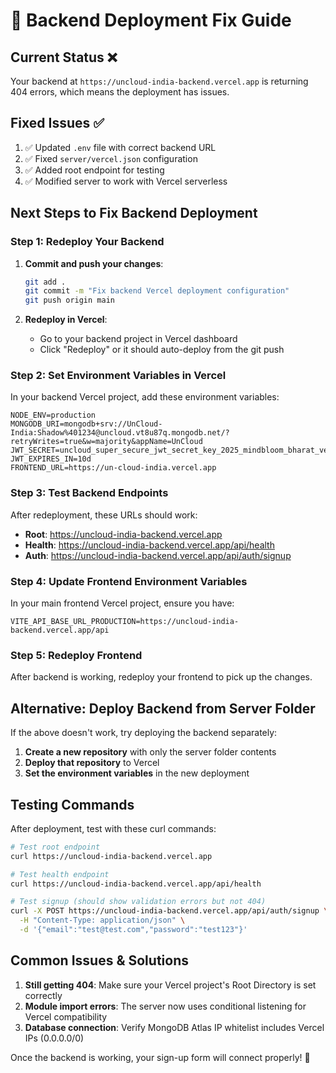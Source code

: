 # 🚀 Backend Deployment Fix Guide

## Current Status ❌
Your backend at `https://uncloud-india-backend.vercel.app` is returning 404 errors, which means the deployment has issues.

## Fixed Issues ✅
1. ✅ Updated `.env` file with correct backend URL
2. ✅ Fixed `server/vercel.json` configuration
3. ✅ Added root endpoint for testing
4. ✅ Modified server to work with Vercel serverless

## Next Steps to Fix Backend Deployment

### Step 1: Redeploy Your Backend
1. **Commit and push your changes**:
   ```bash
   git add .
   git commit -m "Fix backend Vercel deployment configuration"
   git push origin main
   ```

2. **Redeploy in Vercel**:
   - Go to your backend project in Vercel dashboard
   - Click "Redeploy" or it should auto-deploy from the git push

### Step 2: Set Environment Variables in Vercel
In your backend Vercel project, add these environment variables:

```
NODE_ENV=production
MONGODB_URI=mongodb+srv://UnCloud-India:Shadow%401234@uncloud.vt8u87q.mongodb.net/?retryWrites=true&w=majority&appName=UnCloud
JWT_SECRET=uncloud_super_secure_jwt_secret_key_2025_mindbloom_bharat_very_long_string_for_security
JWT_EXPIRES_IN=10d
FRONTEND_URL=https://un-cloud-india.vercel.app
```

### Step 3: Test Backend Endpoints
After redeployment, these URLs should work:
- **Root**: https://uncloud-india-backend.vercel.app
- **Health**: https://uncloud-india-backend.vercel.app/api/health
- **Auth**: https://uncloud-india-backend.vercel.app/api/auth/signup

### Step 4: Update Frontend Environment Variables
In your main frontend Vercel project, ensure you have:
```
VITE_API_BASE_URL_PRODUCTION=https://uncloud-india-backend.vercel.app/api
```

### Step 5: Redeploy Frontend
After backend is working, redeploy your frontend to pick up the changes.

## Alternative: Deploy Backend from Server Folder

If the above doesn't work, try deploying the backend separately:

1. **Create a new repository** with only the server folder contents
2. **Deploy that repository** to Vercel
3. **Set the environment variables** in the new deployment

## Testing Commands

After deployment, test with these curl commands:

```bash
# Test root endpoint
curl https://uncloud-india-backend.vercel.app

# Test health endpoint
curl https://uncloud-india-backend.vercel.app/api/health

# Test signup (should show validation errors but not 404)
curl -X POST https://uncloud-india-backend.vercel.app/api/auth/signup \
  -H "Content-Type: application/json" \
  -d '{"email":"test@test.com","password":"test123"}'
```

## Common Issues & Solutions

1. **Still getting 404**: Make sure your Vercel project's Root Directory is set correctly
2. **Module import errors**: The server now uses conditional listening for Vercel compatibility
3. **Database connection**: Verify MongoDB Atlas IP whitelist includes Vercel IPs (0.0.0.0/0)

Once the backend is working, your sign-up form will connect properly! 🎉